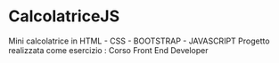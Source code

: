 # CalcolatriceJS
Mini calcolatrice in HTML - CSS - BOOTSTRAP - JAVASCRIPT
Progetto realizzata come esercizio : Corso Front End Developer 
